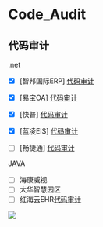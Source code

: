 # Code_Audit

## 代码审计

.net

- [x] [智邦国际ERP] [代码审计](Code_Audit/zhibangguoji.md)

- [x] [易宝OA] [代码审计](Code_Audit/yibao.md)

- [x] [快普] [代码审计](Code_Audit/kuaipu.md)

- [x] [蓝凌EIS] [代码审计](Code_Audit/lanling.md)

- [ ] [畅捷通] [代码审计](Code_Audit)

JAVA

- [ ] 海康威视
- [ ] 大华智慧园区
- [ ] 红海云EHR[代码审计](Code_Audit/honghaiyun.md)

![](https://img.xwyue.com/i/2024/03/29/660619bd229f5.png)
